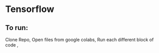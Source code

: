 # Tensorflow
## To run: 
Clone Repo,
Open files from google colabs,
Run each different block of code ,
